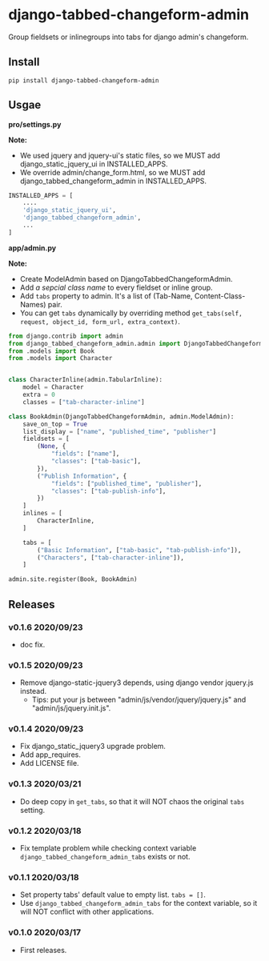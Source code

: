 # django-tabbed-changeform-admin

Group fieldsets or inlinegroups into tabs for django admin's changeform.

## Install

```shell
pip install django-tabbed-changeform-admin
```

## Usgae

**pro/settings.py**

**Note:**

- We used jquery and jquery-ui's static files, so we MUST add django_static_jquery_ui in INSTALLED_APPS.
- We override admin/change_form.html, so we MUST add django_tabbed_changeform_admin in INSTALLED_APPS.

```python
INSTALLED_APPS = [
    ....
    'django_static_jquery_ui',
    'django_tabbed_changeform_admin',
    ...
]
```

**app/admin.py**

**Note:**

- Create ModelAdmin based on DjangoTabbedChangeformAdmin.
- Add *a sepcial class name* to every fieldset or inline group.
- Add `tabs` property to admin. It's a list of (Tab-Name, Content-Class-Names) pair.
- You can get `tabs` dynamically by overriding method `get_tabs(self, request, object_id, form_url, extra_context)`.

```python
from django.contrib import admin
from django_tabbed_changeform_admin.admin import DjangoTabbedChangeformAdmin
from .models import Book
from .models import Character


class CharacterInline(admin.TabularInline):
    model = Character
    extra = 0
    classes = ["tab-character-inline"]

class BookAdmin(DjangoTabbedChangeformAdmin, admin.ModelAdmin):
    save_on_top = True
    list_display = ["name", "published_time", "publisher"]
    fieldsets = [
        (None, {
            "fields": ["name"],
            "classes": ["tab-basic"],
        }),
        ("Publish Information", {
            "fields": ["published_time", "publisher"],
            "classes": ["tab-publish-info"],
        })
    ]
    inlines = [
        CharacterInline,
    ]

    tabs = [
        ("Basic Information", ["tab-basic", "tab-publish-info"]),
        ("Characters", ["tab-character-inline"]),
    ]

admin.site.register(Book, BookAdmin)
```

## Releases

### v0.1.6 2020/09/23

- doc fix.

### v0.1.5 2020/09/23

- Remove django-static-jquery3 depends, using django vendor jquery.js instead.
    - Tips: put your js between "admin/js/vendor/jquery/jquery.js" and "admin/js/jquery.init.js".

### v0.1.4 2020/09/23

- Fix django_static_jquery3 upgrade problem.
- Add app_requires.
- Add LICENSE file.

### v0.1.3 2020/03/21

- Do deep copy in `get_tabs`, so that it will NOT chaos the original `tabs` setting.

### v0.1.2 2020/03/18

- Fix template problem while checking context variable `django_tabbed_changeform_admin_tabs` exists or not.

### v0.1.1 2020/03/18

- Set property tabs' default value to empty list. `tabs = []`.
- Use `django_tabbed_changeform_admin_tabs` for the context variable, so it will NOT conflict with other applications.

### v0.1.0 2020/03/17

- First releases.
